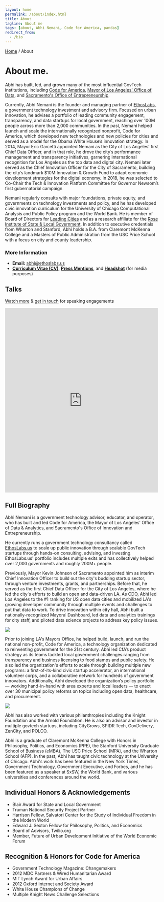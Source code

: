 ```yaml
---
layout: home
permalink: /about/index.html
title: About
tagline: About me
tags: [about, Abhi Nemani, Code for America, pandas]
redirect_from: 
  - /bio
---
```

<div class="page-wrap author-page">
    <div class="breadcrumbs">
        <div class="wrap wrap-center">
            <div class="wrap_float">
                <a href="index.html">Home</a> / <span class="current">About</span>
            </div>
        </div>
    </div>
    <div class="author-header">
        <div class="wrap wrap-center">
            <div class="wrap_float">
                <div class="title-wrap">
                    <div class="author-image">
                        <img src="{{site.url}}/img/headshot.jpg" alt="" class="image-cover">
                    </div>
                    <h1 class="page-title">About me.</h1>
                </div>
                <div class="section-content wp-content">
					<p>
						Abhi has built, led, and grown many of the most influential GovTech institutions, including <a href="https://codeforamerica.org">Code for America</a>, <a href="https://data.lacity.org">Mayor of Los Angeles' Office of Data</a>, and <a href="https://www.cityofsacramento.org/City-Manager/Divisions-Programs/Innovation-Economic-Development">Sacramento's Office of Entrepreneurship</a>.</p> <p>Currently, Abhi Nemani is the founder and managing partner of <a href="https://ethoslabs.us">EthosLabs</a>, a government technology investment and advisory firm. Focused on urban innovation, he advises a portfolio of leading community engagement, transparency, and data startups for local government, reaching over 100M people across more than 2,000 communities. In the past, Nemani helped launch and scale the internationally recognized nonprofit, Code for America, which developed new technologies and new policies for cities and served as a model for the Obama White House’s innovation strategy. In 2014, Mayor Eric Garcetti appointed Nemani as the City of Los Angeles’ first Chief Data Officer, and in that role, he drove the city’s performance management and transparency initiatives, garnering international recognition for Los Angeles as the top data and digital city. Nemani later served as the Chief Innovation Officer for the City of Sacramento, building the city’s landmark $10M Innovation & Growth Fund to adapt economic development strategies for the digital economy. In 2018, he was selected to Co-Chair the Tech & Innovation Platform Committee for Governor Newsom’s first gubernatorial campaign. </p>
						<p>Nemani regularly consults with major foundations, private equity,  and governments on technology investments and policy, and he has developed civic innovation curriculum for the University of Chicago Computational Analysis and Public Policy program and the World Bank. He is member of Board of Directors for <a href="https://leadingcities.org">Leading Cities</a> and as a research affiliate for the <a href="https://roseinstitute.org/">Rose Institute of State & Local Government</a>. In addition to executive credentials from Wharton and Stanford, Abhi holds a B.A. from Claremont McKenna College and a Masters of Public Administration from the USC Price School with a focus on city and county leadership.			
					</p>					
					<h3>More Information</h3>
					<ul>
						<li class="plus-li"><strong>Email:</strong> <a href="mailto:abhi@ethoslabs.us">abhi@ethoslabs.us</a>
						</li>
						<li class="plus-li"><strong><a href="{{site.url}}/cv">Curriculum Vitae (CV)</a></strong>, <a href="{{site.url}}/press/"><strong>Press Mentions</strong></a>, and <strong><a href="{{site.url}}/img/headshot-2023.png">Headshot</a></strong> (for media purposes)
						</li>
					</ul>
				</div>
			</div>
		</div>
        <section class="banner-section" style="background-image: url(/img/ethos-back.jpg);">
            <div class="wrap wrap-center">
                <div class="wrap_float">
                    <div class="section-content">
						<h2 class="page-title">Talks</h2>
						<p class="subtitle"><a href="https://abhinemani.com/talks">Watch more</a> & <a href="https://abhinemani.com/contact">get in touch</a> for speaking engagements</p>
						<div class="container-iframe"><iframe width="500" height="600" class="responsive-iframe" src="https://www.youtube.com/embed/2qcmoD0qLSQ" title="YouTube video player" frameborder="0" allow="accelerometer; autoplay; clipboard-write; encrypted-media; gyroscope; picture-in-picture" allowfullscreen=""></iframe></div>
                    </div>
                </div>
            </div>
        </section>
	    <div class="author-header">
	        <div class="wrap wrap-center">
	            <div class="wrap_float">
	                <div class="section-content wp-content">
					<h2>Full Biography</h2>
					<p>Abhi Nemani is a government technology advisor, educator, and operator, who has built and led Code for America, the Mayor of Los Angeles' Office of Data & Analytics, and Sacramento's Office of Innovation and Entrepreneurship. </p>
					<p>He currently runs a government technology consultancy called <a href="https://abhinemani.com/consulting">EthosLabs.us</a> to scale up public innovation through scalable GovTech startups through hands-on consulting, advising, and investing. EthosLabs.us' portfolio includes multiple exits and has collectively helped over 2,000 governments and roughly 200M+ people.</p>
					<p>Previously, Mayor Kevin Johnson of Sacramento appointed him as interim Chief Innovation Officer to build out the city's budding startup sector, through venture investments, grants, and partnerships. Before that, he served as the first Chief Data Officer for the City of Los Angeles, where he led the city's efforts to build an open and data-driven LA. As CDO, Abhi led Los Angeles to the #1 ranking for US open data cities and mobilized LA's growing developer community through multiple events and challenges to put that data to work. To drive innovation within city hall, Abhi built a nationally-recognized Mayoral Dashboard, led data and analytics trainings for city staff, and piloted data science projects to address key policy issues.
					</p>
					<img src="{{site.url}}/img/CDO-shot.jpg">
					<p>Prior to joining LA's Mayors Office, he helped build, launch, and run the national non-profit, Code for America, a technology organization dedicated to reinventing government for the 21st century. Abhi led CfA’s product strategy as its teams tackled local government challenges ranging from transparency and business licensing to food stamps and public safety. He also led the organization's efforts to scale through building multiple new programs: a first-of-its-kind civic startup accelerator, an international volunteer corps, and a collaborative network for hundreds of government innovators. Additionally, Abhi developed the organization’s policy portfolio — working hand-in-hand with area experts and local leaders — to enact over 30 municipal policy reforms on topics including open data, healthcare, and procurement.
					</p>
					<img src="{{site.url}}/img/BigKC-shot-small.jpg">	
					<p>Abhi has also worked with various philanthropies including the Knight Foundation and the Arnold Foundation. He is also an advisor and investor in multiple govtech startups, including CityGrows, SPIDR Tech, GovDelivery, ZenCity, and POLCO.
					</p>
					<p>Abhi is a graduate of Claremont McKenna College with Honors in Philosophy, Politics, and Economics (PPE), the Stanford University Graduate School of Business (eMBA), The USC Price School (MPA), and the Wharton School (AFP). In the past, Abhi has taught civic technology at the University of Chicago. Abhi's work has been featured in the New York Times, Government Technology, Government Executive, and Forbes, and he has been featured as a speaker at SxSW, the World Bank, and various universities and conferences around the world.
					</p>
					<h2>Individual Honors & Acknowledgements</h2>
					<ul>
						<li>Blair Award for State and Local Government</li>
						<li>Truman National Security Project Partner</li>
						<li>Harrison Fellow, Salvatori Center for the Study of Individual Freedom in the Modern World</li>
						<li>Edward J. Sexton Fellow for Philosophy, Politics, and Economics</li>
						<li>Board of Advisors, Twilio.org</li>
						<li>Member, Future of Urban Development Initiative of the World Economic Forum</li>
					</ul>
					<h2>Recognition & Honors for Code for America</h2>
					<ul>
						<li>Government Technology Magazine: Changemakers</li>
						<li>2012 MDC Partners & Wired Humanitarian Award</li>
						<li>MIT Lynch Award for Urban Affairs</li>
						<li>2012 Oxford Internet and Society Award</li>
						<li>White House Champions of Change</li>
						<li>Multiple Knight News Challenge Selections</li>
					</ul>
                </div>
                <div class="socials">
                    <a class="soc-link">
                        <img src="{{site.url}}/img/facebook-icon.svg" class="img-svg" alt="">
                    </a>
                    <a class="soc-link">
                        <img src="{{site.url}}/img/twitter-soc-icon.svg" class="img-svg" alt="">
                    </a>
                    <a class="soc-link">
                        <img src="{{site.url}}/img/behance-icon.svg" class="img-svg" alt="">
                    </a>
                </div>
            </div>
        </div>
    </div>